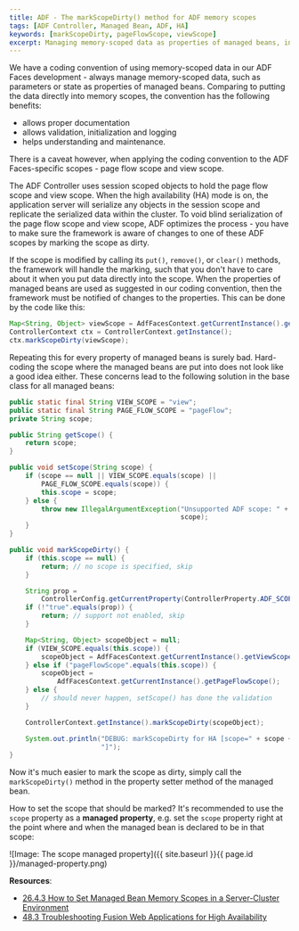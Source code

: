 ```yaml
---
title: ADF - The markScopeDirty() method for ADF memory scopes
tags: [ADF Controller, Managed Bean, ADF, HA]
keywords: [markScopeDirty, pageFlowScope, viewScope]
excerpt: Managing memory-scoped data as properties of managed beans, instead of putting them directly into memory scopes is a good practice in many ways, but don't forget markScopeDirty() when you are using ADF scopes - page flow scope and view scope, in an HA enabled, clustered environment.
---
```


We have a coding convention of using memory-scoped data in our ADF Faces development - always manage memory-scoped data, such as parameters or state as properties of managed beans. Comparing to putting the data directly into memory scopes, the convention has the following benefits:

* allows proper documentation
* allows validation, initialization and logging
* helps understanding and maintenance.

There is a caveat however, when applying the coding convention to the ADF Faces-specific scopes - page flow scope and view scope. 

The ADF Controller uses session scoped objects to hold the page flow scope and view scope. When the high availability (HA) mode is on, the application server will serialize any objects in the session scope and replicate the serialized data within the cluster. To void blind serialization of the page flow scope and view scope, ADF optimizes the process - you have to make sure the framework is aware of changes to one of these ADF scopes by marking the scope as dirty.

If the scope is modified by calling its `put()`, `remove()`, or `clear()` methods, the framework will handle the marking, such that you don't have to care about it when you put data directly into the scope. When the properties of managed beans are used as suggested in our coding convention, then the framework must be notified of changes to the properties. This can be done by the code like this:

```java
Map<String, Object> viewScope = AdfFacesContext.getCurrentInstance().getViewScope();
ControllerContext ctx = ControllerContext.getInstance();
ctx.markScopeDirty(viewScope);
```

Repeating this for every property of managed beans is surely bad. Hard-coding the scope where the managed beans are put into does not look like a good idea either. These concerns lead to the following solution in the base class for all managed beans:

```java
public static final String VIEW_SCOPE = "view";
public static final String PAGE_FLOW_SCOPE = "pageFlow";
private String scope;

public String getScope() {
    return scope;
}

public void setScope(String scope) {
    if (scope == null || VIEW_SCOPE.equals(scope) ||
        PAGE_FLOW_SCOPE.equals(scope)) {
        this.scope = scope;
    } else {
        throw new IllegalArgumentException("Unsupported ADF scope: " +
                                           scope);
    }
}

public void markScopeDirty() {
    if (this.scope == null) {
        return; // no scope is specified, skip
    }

    String prop =
        ControllerConfig.getCurrentProperty(ControllerProperty.ADF_SCOPE_HA_SUPPORT);
    if (!"true".equals(prop)) {
        return; // support not enabled, skip
    }

    Map<String, Object> scopeObject = null;
    if (VIEW_SCOPE.equals(this.scope)) {
        scopeObject = AdfFacesContext.getCurrentInstance().getViewScope();
    } else if ("pageFlowScope".equals(this.scope)) {
        scopeObject =
            AdfFacesContext.getCurrentInstance().getPageFlowScope();
    } else {
        // should never happen, setScope() has done the validation
    }

    ControllerContext.getInstance().markScopeDirty(scopeObject);

    System.out.println("DEBUG: markScopeDirty for HA [scope=" + scope +
                       "]");
}
``` 

Now it's much easier to mark the scope as dirty, simply call the `markScopeDirty()` method in the property setter method of the managed bean. 

How to set the scope that should be marked? It's recommended to use the `scope` property as a **managed property**, e.g. set the `scope` property right at the point where and when the managed bean is declared to be in that scope:

![Image: The scope managed property]({{ site.baseurl }}{{ page.id }}/managed-property.png)

**Resources**:

* [26.4.3 How to Set Managed Bean Memory Scopes in a Server-Cluster Environment](https://docs.oracle.com/middleware/1213/adf/develop/adf-ui-get-started.htm#ADFFD22271)
* [48.3 Troubleshooting Fusion Web Applications for High Availability](https://docs.oracle.com/middleware/1213/adf/develop/adf-web-high-availability.htm#ADFFD53980)